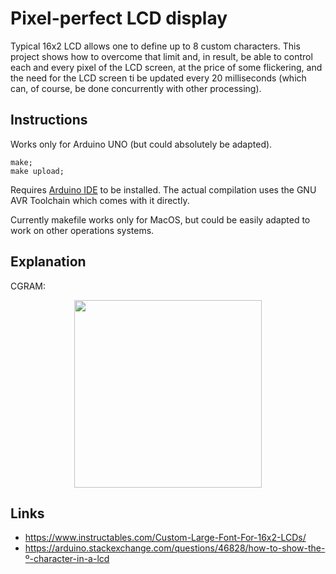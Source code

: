 # Pixel-perfect LCD display

Typical 16x2 LCD allows one to define up to 8 custom characters. This project shows how to overcome that limit and, in result, be able to control each and every pixel of the LCD screen, at the price of some flickering, and the need for the LCD screen ti be updated every 20 milliseconds (which can, of course, be done concurrently with other processing).

## Instructions

Works only for Arduino UNO (but could absolutely be adapted).

```
make;
make upload;
```

Requires [Arduino IDE](https://github.com/arduino/Arduino/) to be installed. The actual compilation uses the GNU AVR Toolchain which comes with it directly.

Currently makefile works only for MacOS, but could be easily adapted to work on other operations systems.

## Explanation


CGRAM:

<p align="center"><img src="https://i.stack.imgur.com/1TKZH.gif" width="300px"></p>

## Links

 - https://www.instructables.com/Custom-Large-Font-For-16x2-LCDs/
 - https://arduino.stackexchange.com/questions/46828/how-to-show-the-º-character-in-a-lcd
